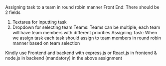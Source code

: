 Assigning task to a team in round robin manner
Front End:
There should be 2 fields
1. Textarea for inputting task
2. Dropdown for selecting team
Teams:
Teams can be multiple, each team will have team members with different priorities
Assigning Task:
When we assign task each task should assign to team members in round robin manner based on team selection

Kindly use Frontend and backend with express.js or React.js in frontend & node.js in backend (mandatory) in the above assignment
  
